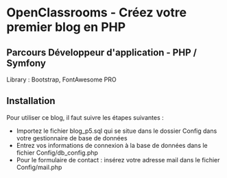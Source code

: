 # OpenClassrooms - Créez votre premier blog en PHP
## Parcours Développeur d'application - PHP / Symfony

Library : Bootstrap, FontAwesome PRO

## Installation
Pour utiliser ce blog, il faut suivre les étapes suivantes :

* Importez le fichier blog_p5.sql qui se situe dans le dossier Config dans votre gestionnaire de base de données
* Entrez vos informations de connexion à la base de données dans le fichier Config/db_config.php
* Pour le formulaire de contact : insérez votre adresse mail dans le fichier Config/mail.php
